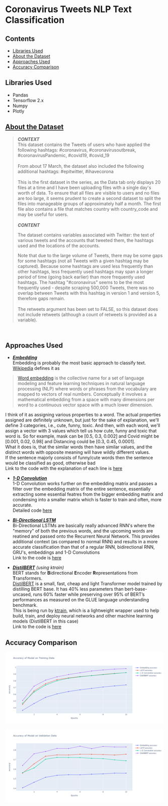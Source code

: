 # Coronavirus Tweets NLP Text Classification

## Contents
- [Libraries Used](#libraries-used)
- [About the Dataset](#about-the-dataset)
- [Approaches Used](#approaches-used)
- [Accuracy Comparison](#accuracy-comparison)

## Libraries Used
- Pandas
- Tensorflow 2.x
- Numpy
- Plotly

## [About the Dataset](https://www.kaggle.com/smid80/coronavirus-covid19-tweets)
> ***CONTEXT*** <br>
> This dataset contains the Tweets of users who have applied the following hashtags: #coronavirus, #coronavirusoutbreak, #coronavirusPandemic, #covid19, #covid_19<br><br>From about 17 March, the dataset also included the following additional hashtags: #epitwitter, #ihavecorona<br><br>This is the first dataset in the series, as the Data tab only displays 20 files at a time and I have been uploading files with a single day's worth of data. To ensure that all files are visible to users and no files are too large, it seems prudent to create a second dataset to split the files into manageable groups of approximately half a month. The first file also contains a file that matches country with country_code and may be useful for users.<br><br>
> ***CONTENT***<p>The dataset contains variables associated with Twitter: the text of various tweets and the accounts that tweeted them, the hashtags used and the locations of the accounts.</p>Note that due to the large volume of Tweets, there may be some gaps for some hashtags (not all Tweets with a given hashtag may be captured). Because some hashtags are used less frequently than other hashtags, less frequently used hashtags may span a longer period of time (going back earlier) than more frequently used hashtags. The hashtag "#coronavirus" seems to be the most frequently used - despite scraping 500,000 Tweets, there was no overlap between Tweets with this hashtag in version 1 and version 5, therefore gaps remain.<br><br>The retweets argument has been set to FALSE, so this dataset does not include retweets (although a count of retweets is provided as a variable).
<br>

## Approaches Used 

- ***[Embedding](https://github.com/saatweek/Coronavirus_tweets_NLP_Text_Classification/blob/master/Corona_Tweets_Classification_(Embedding).ipynb)***<br>Embedding is probably the most basic approach to classify text. [Wikipedia](https://en.wikipedia.org/wiki/Word_embedding) defines it as
>[Word embedding](https://en.wikipedia.org/wiki/Word_embedding) is the collective name for a set of language modeling and feature learning techniques in natural language processing (NLP) where words or phrases from the vocabulary are mapped to vectors of real numbers. Conceptually it involves a mathematical embedding from a space with many dimensions per word to a continuous vector space with a much lower dimension.

I think of it as assigning various properties to a word. The actual properties assigned are definitely unknown, but just for the sake of explanation, we'll define 3 categories, i.e., cute, funny, toxic. And then, with each word, we'll assign a vector with 3 values which tell us how cute, funny and toxic that word is. So for example, mask can be [0.5, 0.3, 0.002] and Covid might be [0.001, 0.02, 0.98] and Distancing could be [0.3, 0.45, 0.0001].<br>What it does is, that the similar words then have similar values, and the distinct words with opposite meaning will have wildly different values.<br> If the sentence majorly consists of funny/cute words then the sentence would be classified as good, otherwise bad<br>Link to the code with the explanation of each line is [here](https://github.com/saatweek/Coronavirus_tweets_NLP_Text_Classification/blob/master/Corona_Tweets_Classification_(Embedding).ipynb)

- ***[1-D Convolution](https://github.com/saatweek/Coronavirus_tweets_NLP_Text_Classification/blob/master/Corona_Tweets_Classification_(1D_Convolutions).ipynb)*** <br>1-D Convolution works further on the embedding matrix and passes a filter over the embedding matrix of the entire sentence, essentially extracting some essential featres from the bigger embedding matrix and condensing into a smaller matrix which is faster to train and often, more accurate.<br>Detailed code [here](https://github.com/saatweek/Coronavirus_tweets_NLP_Text_Classification/blob/master/Corona_Tweets_Classification_(1D_Convolutions).ipynb)

- ***[Bi-Directional LSTM](https://github.com/saatweek/Coronavirus_tweets_NLP_Text_Classification/blob/master/Corona_Tweets_Classification_(LSTM).ipynb)*** <br>Bi-Directional LSTMs are basically really advanced RNN's where the "memory" of both the previous words, and the upcoming words are reatined and passed onto the Recurrent Neural Network. This provides additional context (as compared to normal RNN) and results in a more accurate classification than that of a regular RNN, bidirectional RNN, GRU's, embeddings and 1-D Convolutions<br>Link to the code is [here](https://github.com/saatweek/Coronavirus_tweets_NLP_Text_Classification/blob/master/Corona_Tweets_Classification_(LSTM).ipynb)

- ***[DistilBERT](https://github.com/saatweek/Coronavirus_tweets_NLP_Text_Classification/blob/master/Corona_Tweets_Classification_(BERT).ipynb)*** *(using ktrain)* <br> BERT stands for **B**idirectional **E**ncoder **R**epresentations from **T**ransformers.<br>[DistilBERT](https://huggingface.co/transformers/model_doc/distilbert.html) is a small, fast, cheap and light Transformer model trained by distilling BERT base. It has 40% less parameters than bert-base-uncased, runs 60% faster while preserving over 95% of BERT’s performances as measured on the GLUE language understanding benchmark.<br>This is being run by [ktrain](https://github.com/amaiya/ktrain), which is a lightweight wrapper used to help build, train, and deploy neural networks and other machine learning models (DistilBERT in this case) <br>Link to the code is [here](https://github.com/saatweek/Coronavirus_tweets_NLP_Text_Classification/blob/master/Corona_Tweets_Classification_(BERT).ipynb)

## Accuracy Comparison

![Accuracy Comparison](https://github.com/saatweek/Coronavirus_tweets_NLP_Text_Classification/blob/master/newplot.png)

![Accuracy on Validation Data](https://github.com/saatweek/Coronavirus_tweets_NLP_Text_Classification/blob/master/comparison%20on%20validation%20data.png)
